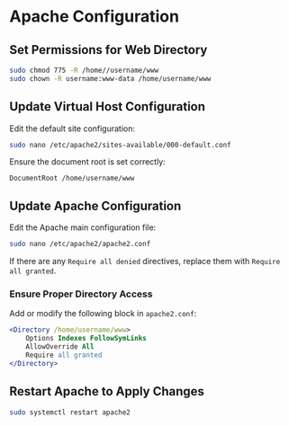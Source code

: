 # Apache Configuration

## Set Permissions for Web Directory
```sh
sudo chmod 775 -R /home//username/www
sudo chown -R username:www-data /home/username/www
```

## Update Virtual Host Configuration
Edit the default site configuration:
```sh
sudo nano /etc/apache2/sites-available/000-default.conf
```
Ensure the document root is set correctly:
```
DocumentRoot /home/username/www
```

## Update Apache Configuration
Edit the Apache main configuration file:
```sh
sudo nano /etc/apache2/apache2.conf
```
If there are any `Require all denied` directives, replace them with `Require all granted`.

### Ensure Proper Directory Access
Add or modify the following block in `apache2.conf`:
```apache
<Directory /home/username/www>
    Options Indexes FollowSymLinks
    AllowOverride All
    Require all granted
</Directory>
```

## Restart Apache to Apply Changes
```sh
sudo systemctl restart apache2
